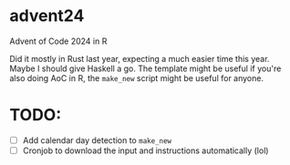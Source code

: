 # advent24

Advent of Code 2024 in R

Did it mostly in Rust last year, expecting a much easier time this year. Maybe I should give Haskell a go. The template might be useful if you're also doing AoC in R, the `make_new` script might be useful for anyone.

# TODO:

-   [ ] Add calendar day detection to `make_new`
-   [ ] Cronjob to download the input and instructions automatically (lol)
